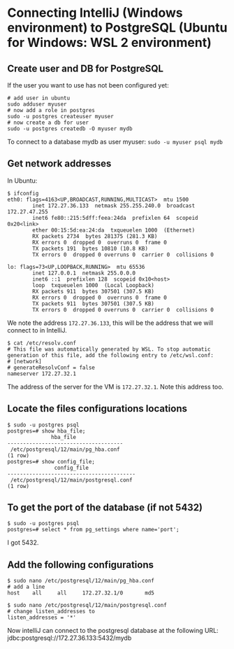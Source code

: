 # Connecting IntelliJ (Windows environment) to PostgreSQL (Ubuntu for Windows: WSL 2 environment)


## Create user and DB for PostgreSQL
If the user you want to use has not been configured yet:
```
# add user in ubuntu
sudo adduser myuser
# now add a role in postgres
sudo -u postgres createuser myuser
# now create a db for user 
sudo -u postgres createdb -O myuser mydb
```

To connect to a database mydb as user myuser: `sudo -u myuser psql mydb`

## Get network addresses
In Ubuntu:
```
$ ifconfig
eth0: flags=4163<UP,BROADCAST,RUNNING,MULTICAST>  mtu 1500
        inet 172.27.36.133  netmask 255.255.240.0  broadcast 172.27.47.255
        inet6 fe80::215:5dff:feea:24da  prefixlen 64  scopeid 0x20<link>
        ether 00:15:5d:ea:24:da  txqueuelen 1000  (Ethernet)
        RX packets 2734  bytes 281375 (281.3 KB)
        RX errors 0  dropped 0  overruns 0  frame 0
        TX packets 191  bytes 10810 (10.8 KB)
        TX errors 0  dropped 0 overruns 0  carrier 0  collisions 0

lo: flags=73<UP,LOOPBACK,RUNNING>  mtu 65536
        inet 127.0.0.1  netmask 255.0.0.0
        inet6 ::1  prefixlen 128  scopeid 0x10<host>
        loop  txqueuelen 1000  (Local Loopback)
        RX packets 911  bytes 307501 (307.5 KB)
        RX errors 0  dropped 0  overruns 0  frame 0
        TX packets 911  bytes 307501 (307.5 KB)
        TX errors 0  dropped 0 overruns 0  carrier 0  collisions 0
```
We note the address `172.27.36.133`, this will be the address that we will connect to in IntelliJ.

```
$ cat /etc/resolv.conf
# This file was automatically generated by WSL. To stop automatic generation of this file, add the following entry to /etc/wsl.conf:
# [network]
# generateResolvConf = false
nameserver 172.27.32.1
```
The address of the server for the VM is `172.27.32.1`. Note this address too.

## Locate the files configurations locations 
```
$ sudo -u postgres psql
postgres=# show hba_file;
              hba_file
-------------------------------------
 /etc/postgresql/12/main/pg_hba.conf
(1 row)
postgres=# show config_file;
               config_file
-----------------------------------------
 /etc/postgresql/12/main/postgresql.conf
(1 row)
```

## To get the port of the database (if not 5432)
```
$ sudo -u postgres psql
postgres=# select * from pg_settings where name='port'; 
```
I got 5432.

## Add the following configurations
```
$ sudo nano /etc/postgresql/12/main/pg_hba.conf
# add a line 
host	all		all		172.27.32.1/0		md5
```
```
$ sudo nano /etc/postgresql/12/main/postgresql.conf
# change listen_addresses to 
listen_addresses = '*'
```

Now intelliJ can connect to the postgresql database at the following URL: jdbc:postgresql://172.27.36.133:5432/mydb